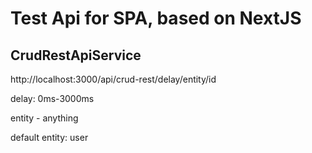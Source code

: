# Test Api for SPA, based on NextJS

## CrudRestApiService

http://localhost:3000/api/crud-rest/delay/entity/id

delay: 0ms-3000ms

entity - anything

default entity: user

